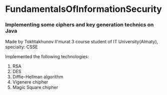 # FundamentalsOfInformationSecurity
<h3>Implementing some ciphers and key generation technics on Java</h3>
<p>Made by Tokhtakhunov Il'murat 3 course student of IT University(Almaty), specialty: CSSE</p>
<p>Implemented the following technologies:</p>
<ol>
  <li>RSA</li>
  <li>DES</li>
  <li>Diffie-Hellman algorithm</li>
  <li>Vigenere chipher</li>
  <li>Magic Square chipher</li>
</ol>
